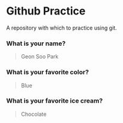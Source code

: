 # Github Practice

A repository with which to practice using git.

### What is your name?

> Geon Soo Park


### What is your favorite color?

> Blue

### What is your favorite ice cream?

> Chocolate
